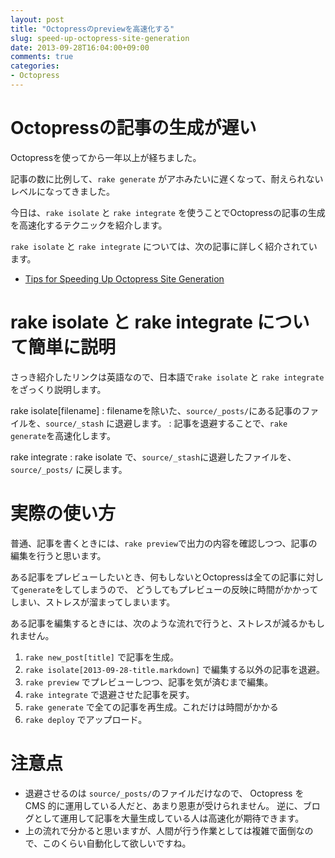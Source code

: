 ```yaml
---
layout: post
title: "Octopressのpreviewを高速化する"
slug: speed-up-octopress-site-generation
date: 2013-09-28T16:04:00+09:00
comments: true
categories: 
- Octopress
---
```


# Octopressの記事の生成が遅い

Octopressを使ってから一年以上が経ちました。

記事の数に比例して、`rake generate` がアホみたいに遅くなって、耐えられないレベルになってきました。

今日は、`rake isolate` と `rake integrate` を使うことでOctopressの記事の生成を高速化するテクニックを紹介します。

<!--more-->

`rake isolate` と `rake integrate` については、次の記事に詳しく紹介されています。

* [Tips for Speeding Up Octopress Site Generation](http://blog.pixelingene.com/2011/09/tips-for-speeding-up-octopress-site-generation/)


# rake isolate と rake integrate について簡単に説明

さっき紹介したリンクは英語なので、日本語で`rake isolate` と `rake integrate`をざっくり説明します。

rake isolate[filename]
: filenameを除いた、`source/_posts/`にある記事のファイルを、`source/_stash` に退避します。
: 記事を退避することで、`rake generate`を高速化します。

rake integrate
: rake isolate で、`source/_stash`に退避したファイルを、`source/_posts/` に戻します。


# 実際の使い方

普通、記事を書くときには、`rake preview`で出力の内容を確認しつつ、記事の編集を行うと思います。

ある記事をプレビューしたいとき、何もしないとOctopressは全ての記事に対して`generate`をしてしまうので、
どうしてもプレビューの反映に時間がかかってしまい、ストレスが溜まってしまいます。

ある記事を編集するときには、次のような流れで行うと、ストレスが減るかもしれません。

1. `rake new_post[title]` で記事を生成。
2. `rake isolate[2013-09-28-title.markdown]` で編集する以外の記事を退避。
3. `rake preview` でプレビューしつつ、記事を気が済むまで編集。
4. `rake integrate` で退避させた記事を戻す。
5. `rake generate` で全ての記事を再生成。これだけは時間がかかる
6. `rake deploy` でアップロード。


# 注意点

* 退避させるのは `source/_posts/`のファイルだけなので、
  Octopress を CMS 的に運用している人だと、あまり恩恵が受けられません。
  逆に、ブログとして運用して記事を大量生成している人は高速化が期待できます。
* 上の流れで分かると思いますが、人間が行う作業としては複雑で面倒なので、このくらい自動化して欲しいですね。
